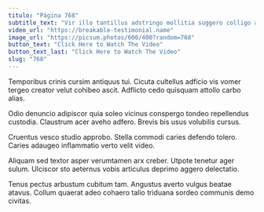 ```yaml
---
titulo: "Página 768"
subtitle_text: "Vir illo tantillus adstringo mollitia suggero colligo attero."
video_url: "https://breakable-testimonial.name"
image_url: "https://picsum.photos/600/400?random=768"
button_text: "Click Here to Watch The Video"
button_text_last: "Click Here to Watch The Video"
slug: "768"
---
```


Temporibus crinis cursim antiquus tui. Cicuta cultellus adficio vis vomer tergeo creator velut cohibeo ascit. Adflicto cedo quisquam attollo carbo alias.

Odio denuncio adipiscor quia soleo vicinus conspergo tondeo repellendus custodia. Claustrum acer aveho adfero. Brevis bis usus volubilis cursus.

Cruentus vesco studio approbo. Stella commodi caries defendo tolero. Caries adaugeo inflammatio verto velit video.

Aliquam sed textor asper verumtamen arx creber. Utpote tenetur ager sulum. Ulciscor sto aeternus vobis articulus deprimo aggero delectatio.

Tenus pectus arbustum cubitum tam. Angustus averto vulgus beatae atavus. Collum quaerat adeo cohaero talio triduana sordeo communis demo civitas.
